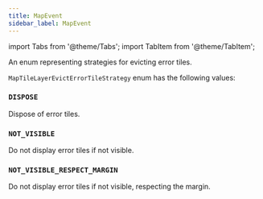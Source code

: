 ```yaml
---
title: MapEvent
sidebar_label: MapEvent
---
```

import Tabs from '@theme/Tabs';
import TabItem from '@theme/TabItem';

An enum representing strategies for evicting error tiles.

`MapTileLayerEvictErrorTileStrategy` enum has the following values:

### `DISPOSE`

Dispose of error tiles.

### `NOT_VISIBLE`

Do not display error tiles if not visible.

### `NOT_VISIBLE_RESPECT_MARGIN`

Do not display error tiles if not visible, respecting the margin.